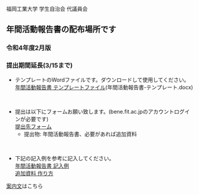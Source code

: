 福岡工業大学 学生自治会 代議員会

## 年間活動報告書の配布場所です
### 令和4年度2月版
### 提出期間延長(3/15まで)
  

- テンプレートのWordファイルです。ダウンロードして使用してください。  
[年間活動報告書 テンプレートファイル](https://github.com/daigi-fit/publish/raw/main/annual-activity-report/distribution/%E5%B9%B4%E9%96%93%E6%B4%BB%E5%8B%95%E5%A0%B1%E5%91%8A%E6%9B%B8-%E3%83%86%E3%83%B3%E3%83%97%E3%83%AC%E3%83%BC%E3%83%88.docx)(年間活動報告書-テンプレート.docx)  

<br>

- 提出は以下にフォームお願い致します。(bene.fit.ac.jpのアカウントログインが必要です)  
[提出先フォーム](https://forms.office.com/r/Frr5ypik8K)  
    - 提出物: 年間活動報告書、必要があれば追加資料  

<br>

- 下記の記入例を参考に記入してください。  
[年間活動報告書 記入例](https://github.com/daigi-fit/publish/blob/main/annual-activity-report/docs/%E5%B9%B4%E9%96%93%E6%B4%BB%E5%8B%95%E5%A0%B1%E5%91%8A%E6%9B%B8%20%E6%9B%B8%E3%81%8D%E6%96%B9.pdf)  
[追加資料 作り方](https://github.com/daigi-fit/publish/blob/main/annual-activity-report/docs/%E8%BF%BD%E5%8A%A0%E8%B3%87%E6%96%99%20%E4%BD%9C%E3%82%8A%E6%96%B9.md)


[案内文](https://github.com/daigi-fit/publish/blob/main/annual-activity-report/docs/%E4%BB%A4%E5%92%8C4%E5%B9%B4%E5%BA%A6%20%E5%B9%B4%E9%96%93%E6%B4%BB%E5%8B%95%E5%A0%B1%E5%91%8A%E6%9B%B8%E6%A1%88%E5%86%85%E6%9B%B8.pdf)はこちら
